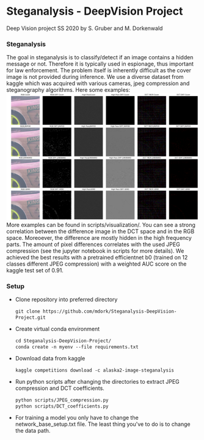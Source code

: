 # Steganalysis - DeepVision Project
Deep Vision project SS 2020 by S. Gruber and M. Dorkenwald 

### Steganalysis 
The goal in steganalysis is to classify/detect if an image contains a hidden message or not. Therefore it is typically used in espionage, thus important for law enforcement. The problem itself is inherently difficult as the cover image is not provided during inference. We use a diverse dataset from kaggle which was acquired with various cameras, jpeg compression and steganography algorithms. Here some examples:
![alt text](https://github.com/mdork/Steganalysis-DeepVision-Project/blob/master/scripts/visualization/diff_img/img13.png?raw=true)
More examples can be found in scripts/visualization/. You can see a strong correlation between the difference image in the DCT space and in the RGB space. Moreoever, the difference are mostly hidden in the high frequency parts. The amount of pixel differences correlates with the used JPEG compression (see the jupyter notebook in scripts for more details). We achieved the best results with a pretrained efficientnet b0 (trained on 12 classes different JPEG compression) with a weighted AUC score on the kaggle test set of 0.91. 

### Setup



- Clone repository into preferred directory



    ```
    git clone https://github.com/mdork/Steganalysis-DeepVision-Project.git
    ```



- Create virtual conda environment



    ```
    cd Steganalysis-DeepVision-Project/
    conda create -n myenv --file requirements.txt
    ```



- Download data from kaggle 



    ```
    kaggle competitions download -c alaska2-image-steganalysis 
    ```

- Run python scripts after changing the directories to extract JPEG compression and DCT coefficients. 

    ```
    python scripts/JPEG_compression.py
    python scripts/DCT_coefficients.py
    ```
- For training a model you only have to change the network_base_setup.txt file. The least thing you've to do is to change the data path.
